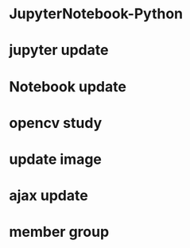 # JupyterNotebook-Python
# jupyter update
# Notebook update
# opencv study
# update image
# ajax update
# member group

